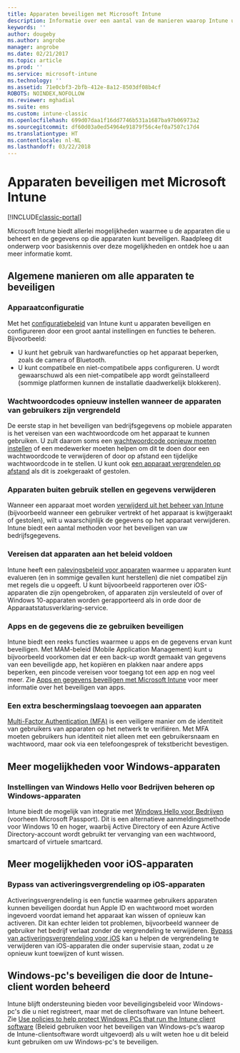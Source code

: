 ```yaml
---
title: Apparaten beveiligen met Microsoft Intune
description: Informatie over een aantal van de manieren waarop Intune uw apparaten kan beschermen tegen onbevoegde toegang en andere dreigingen.
keywords: ''
author: dougeby
ms.author: angrobe
manager: angrobe
ms.date: 02/21/2017
ms.topic: article
ms.prod: ''
ms.service: microsoft-intune
ms.technology: ''
ms.assetid: 71e0cbf3-2bfb-412e-8a12-8503df08b4cf
ROBOTS: NOINDEX,NOFOLLOW
ms.reviewer: mghadial
ms.suite: ems
ms.custom: intune-classic
ms.openlocfilehash: 699d07daa1f16dd7746b531a1687ba97b06973a2
ms.sourcegitcommit: df60d03a0ed54964e91879f56c4ef0a7507c17d4
ms.translationtype: HT
ms.contentlocale: nl-NL
ms.lasthandoff: 03/22/2018
---
```

# <a name="protect-devices-with-microsoft-intune"></a>Apparaten beveiligen met Microsoft Intune

[!INCLUDE[classic-portal](../includes/classic-portal.md)]

Microsoft Intune biedt allerlei mogelijkheden waarmee u de apparaten die u beheert en de gegevens op die apparaten kunt beveiligen. Raadpleeg dit onderwerp voor basiskennis over deze mogelijkheden en ontdek hoe u aan meer informatie komt.

## <a name="general-ways-to-protect-all-devices"></a>Algemene manieren om alle apparaten te beveiligen

### <a name="device-configuration"></a>Apparaatconfiguratie
Met het [configuratiebeleid](manage-settings-and-features-on-your-devices-with-microsoft-intune-policies.md) van Intune kunt u apparaten beveiligen en configureren door een groot aantal instellingen en functies te beheren. Bijvoorbeeld:
- U kunt het gebruik van hardwarefuncties op het apparaat beperken, zoals de camera of Bluetooth.
- U kunt compatibele en niet-compatibele apps configureren. U wordt gewaarschuwd als een niet-compatibele app wordt geïnstalleerd (sommige platformen kunnen de installatie daadwerkelijk blokkeren).

### <a name="reset-passcodes-when-users-are-locked-out-of-their-devices"></a>Wachtwoordcodes opnieuw instellen wanneer de apparaten van gebruikers zijn vergrendeld
De eerste stap in het beveiligen van bedrijfsgegevens op mobiele apparaten is het vereisen van een wachtwoordcode om het apparaat te kunnen gebruiken. U zult daarom soms een [wachtwoordcode opnieuw moeten instellen](use-remote-lock-and-passcode-reset-in-microsoft-intune.md) of een medewerker moeten helpen om dit te doen door een wachtwoordcode te verwijderen of door op afstand een tijdelijke wachtwoordcode in te stellen. U kunt ook [een apparaat vergrendelen op afstand](use-remote-lock-and-passcode-reset-in-microsoft-intune.md) als dit is zoekgeraakt of gestolen.

### <a name="retire-devices-and-remove-data"></a>Apparaten buiten gebruik stellen en gegevens verwijderen
Wanneer een apparaat moet worden [verwijderd uit het beheer van Intune](retire-devices-from-microsoft-intune-management.md) (bijvoorbeeld wanneer een gebruiker vertrekt of het apparaat is kwijtgeraakt of gestolen), wilt u waarschijnlijk de gegevens op het apparaat verwijderen. Intune biedt een aantal methoden voor het beveiligen van uw bedrijfsgegevens.

### <a name="require-devices-to-be-compliant"></a>Vereisen dat apparaten aan het beleid voldoen
Intune heeft een [nalevingsbeleid voor apparaten](introduction-to-device-compliance-policies-in-microsoft-intune.md) waarmee u apparaten kunt evalueren (en in sommige gevallen kunt herstellen) die niet compatibel zijn met regels die u opgeeft. U kunt bijvoorbeeld rapporteren over iOS-apparaten die zijn opengebroken, of apparaten zijn versleuteld of over of Windows 10-apparaten worden gerapporteerd als in orde door de Apparaatstatusverklaring-service.

### <a name="protect-apps-and-the-data-they-use"></a>Apps en de gegevens die ze gebruiken beveiligen
Intune biedt een reeks functies waarmee u apps en de gegevens ervan kunt beveiligen. Met MAM-beleid (Mobile Application Management) kunt u bijvoorbeeld voorkomen dat er een back-up wordt gemaakt van gegevens van een beveiligde app, het kopiëren en plakken naar andere apps beperken, een pincode vereisen voor toegang tot een app en nog veel meer. Zie [Apps en gegevens beveiligen met Microsoft Intune](protect-apps-and-data-with-microsoft-intune.md) voor meer informatie over het beveiligen van apps.

### <a name="add-an-additional-layer-of-protection-to-devices"></a>Een extra beschermingslaag toevoegen aan apparaten
[Multi-Factor Authentication (MFA)](multi-factor-authentication-azure-active-directory.md) is een veiligere manier om de identiteit van gebruikers van apparaten op het netwerk te verifiëren.  Met MFA moeten gebruikers hun identiteit niet alleen met een gebruikersnaam en wachtwoord, maar ook via een telefoongesprek of tekstbericht bevestigen.

## <a name="further-capabilities-for-windows-devices"></a>Meer mogelijkheden voor Windows-apparaten

### <a name="control-windows-hello-for-business-settings-on-windows-devices"></a>Instellingen van Windows Hello voor Bedrijven beheren op Windows-apparaten
Intune biedt de mogelijk van integratie met [Windows Hello voor Bedrijven](control-microsoft-passport-settings-on-devices-with-microsoft-intune.md) (voorheen Microsoft Passport). Dit is een alternatieve aanmeldingsmethode voor Windows 10 en hoger, waarbij Active Directory of een Azure Active Directory-account wordt gebruikt ter vervanging van een wachtwoord, smartcard of virtuele smartcard.

## <a name="further-capabilities-for-ios-devices"></a>Meer mogelijkheden voor iOS-apparaten

### <a name="bypass-activation-lock-on-ios-devices"></a>Bypass van activeringsvergrendeling op iOS-apparaten
Activeringsvergrendeling is een functie waarmee gebruikers apparaten kunnen beveiligen doordat hun Apple ID en wachtwoord moet worden ingevoerd voordat iemand het apparaat kan wissen of opnieuw kan activeren. Dit kan echter leiden tot problemen, bijvoorbeeld wanneer de gebruiker het bedrijf verlaat zonder de vergrendeling te verwijderen. [Bypass van activeringsvergrendeling voor iOS](help-protect-ios-devices-with-activation-lock-bypass-for-microsoft-intune.md) kan u helpen de vergrendeling te verwijderen van iOS-apparaten die onder supervisie staan, zodat u ze opnieuw kunt toewijzen of kunt wissen.



## <a name="protect-windows-pcs-managed-with-the-intune-client"></a>Windows-pc's beveiligen die door de Intune-client worden beheerd
Intune blijft ondersteuning bieden voor beveiligingsbeleid voor Windows-pc's die u niet registreert, maar met de clientsoftware van Intune beheert. Zie [Use policies to help protect Windows PCs that run the Intune client software](policies-to-protect-windows-pcs-in-microsoft-intune.md) (Beleid gebruiken voor het beveiligen van Windows-pc’s waarop de Intune-clientsoftware wordt uitgevoerd) als u wilt weten hoe u dit beleid kunt gebruiken om uw Windows-pc's te beveiligen.
